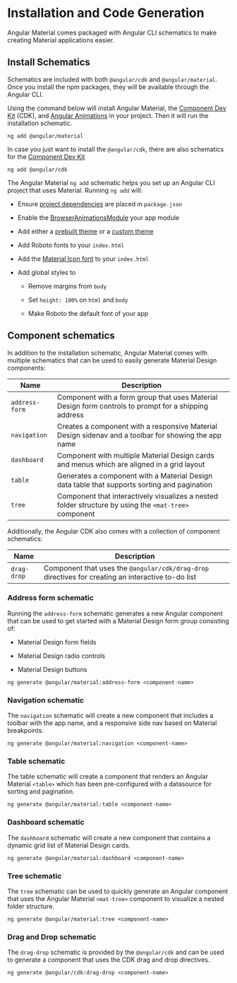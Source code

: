 # Installation and Code Generation

Angular Material comes packaged with Angular CLI schematics to make
creating Material applications easier.

## Install Schematics

Schematics are included with both `@angular/cdk` and `@angular/material`. Once you install the npm
packages, they will be available through the Angular CLI.

Using the command below will install Angular Material, the [Component Dev Kit](https://material.angular.io/cdk) (CDK),
and [Angular Animations](https://angular.io/guide/animations) in your project. Then it will run the
installation schematic.

```
ng add @angular/material
```

In case you just want to install the `@angular/cdk`, there are also schematics for the [Component Dev Kit](https://material.angular.io/cdk)

```
ng add @angular/cdk
```

The Angular Material `ng add` schematic helps you set up an Angular CLI project that uses Material. Running `ng add` will:

- Ensure [project dependencies](./getting-started#step-1-install-angular-material-angular-cdk-and-angular-animations) are placed in `package.json`

- Enable the [BrowserAnimationsModule](./getting-started#step-2-configure-animations) your app module

- Add either a [prebuilt theme](./theming#using-a-pre-built-theme) or a [custom theme](./theming#defining-a-custom-theme)

- Add Roboto fonts to your `index.html`

- Add the [Material Icon font](./getting-started#step-6-optional-add-material-icons) to your `index.html`

- Add global styles to

  - Remove margins from `body`

  - Set `height: 100%` on `html` and `body`

  - Make Roboto the default font of your app

## Component schematics

In addition to the installation schematic, Angular Material comes with multiple schematics that can be
used to easily generate Material Design components:

| Name | Description |
| ---- | ----------- |
| `address-form` | Component with a form group that uses Material Design form controls to prompt for a shipping address |
| `navigation` | Creates a component with a responsive Material Design sidenav and a toolbar for showing the app name |
| `dashboard` | Component with multiple Material Design cards and menus which are aligned in a grid layout |
| `table` | Generates a component with a Material Design data table that supports sorting and pagination |
| `tree` | Component that interactively visualizes a nested folder structure by using the `<mat-tree>` component |

Additionally, the Angular CDK also comes with a collection of component schematics:

| Name | Description |
| ---- | ----------- |
| `drag-drop` | Component that uses the `@angular/cdk/drag-drop` directives for creating an interactive to-do list |

### Address form schematic

Running the `address-form` schematic generates a new Angular component that can be used to get
started with a Material Design form group consisting of:

* Material Design form fields

* Material Design radio controls

* Material Design buttons

```
ng generate @angular/material:address-form <component-name>
```

### Navigation schematic

The `navigation` schematic will create a new component that includes
a toolbar with the app name, and a responsive side nav based on Material
breakpoints.

```
ng generate @angular/material:navigation <component-name>
```

### Table schematic

The table schematic will create a component that renders an Angular Material `<table>` which has
been pre-configured with a datasource for sorting and pagination.

```
ng generate @angular/material:table <component-name>
```

### Dashboard schematic

The `dashboard` schematic will create a new component that contains
a dynamic grid list of Material Design cards.

```
ng generate @angular/material:dashboard <component-name>
```

### Tree schematic

The `tree` schematic can be used to quickly generate an Angular component that uses the Angular
Material `<mat-tree>` component to visualize a nested folder structure.

```
ng generate @angular/material:tree <component-name>
```

### Drag and Drop schematic

The `drag-drop` schematic is provided by the `@angular/cdk` and can be used to generate a component
that uses the CDK drag and drop directives.

```
ng generate @angular/cdk:drag-drop <component-name>
```